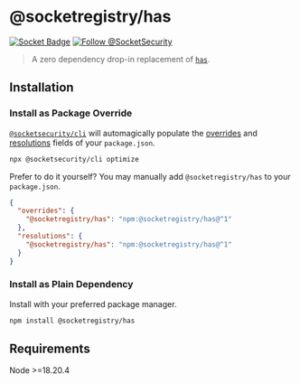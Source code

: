 # @socketregistry/has

[![Socket Badge](https://socket.dev/api/badge/npm/package/@socketregistry/has)](https://socket.dev/npm/package/@socketregistry/has)
[![Follow @SocketSecurity](https://img.shields.io/twitter/follow/SocketSecurity?style=social)](https://twitter.com/SocketSecurity)

> A zero dependency drop-in replacement of
> [`has`](https://www.npmjs.com/package/has).

## Installation

### Install as Package Override

[`@socketsecurity/cli`](https://www.npmjs.com/package/@socketsecurity/cli) will
automagically populate the
[overrides](https://docs.npmjs.com/cli/v9/configuring-npm/package-json#overrides)
and [resolutions](https://yarnpkg.com/configuration/manifest#resolutions) fields
of your `package.json`.

```sh
npx @socketsecurity/cli optimize
```

Prefer to do it yourself? You may manually add `@socketregistry/has` to your
`package.json`.

```json
{
  "overrides": {
    "@socketregistry/has": "npm:@socketregistry/has@^1"
  },
  "resolutions": {
    "@socketregistry/has": "npm:@socketregistry/has@^1"
  }
}
```

### Install as Plain Dependency

Install with your preferred package manager.

```sh
npm install @socketregistry/has
```

## Requirements

Node &gt;=18.20.4
